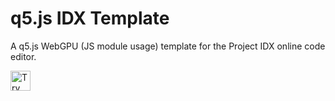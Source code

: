 # q5.js IDX Template

A q5.js WebGPU (JS module usage) template for the Project IDX online code editor.

<a href="https://idx.google.com/new?template=https:%2F%2Fgithub.com%2Fq5js%2Fq5-idx-template">
  <img height="32" alt="Try in IDX" src="https://cdn.idx.dev/btn/try_dark_32.svg">
</a>
